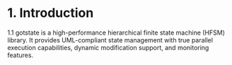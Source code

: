 # 1. Introduction

1.1 gotstate is a high-performance hierarchical finite state machine (HFSM) library. It provides UML-compliant state management with true parallel execution capabilities, dynamic modification support, and monitoring features.
